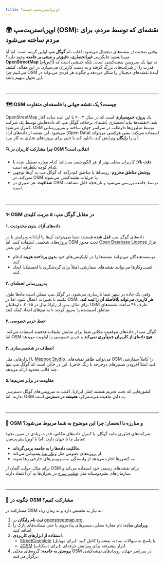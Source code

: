 ```yaml
--- 
title: اوپن‌استریت‌مپ چیست؟
---
```


## 🌍 اوپن‌استریت‌مپ (OSM): نقشه‌ای که توسط مردم، برای مردم ساخته می‌شود

وقتی صحبت از نقشه‌های دیجیتال می‌شود، اغلب نام **گوگل مپ** اولین گزینه است. اما آیا می‌دانستید جایگزینی **غیرانحصاری**، **دقیق‌تر** و **مبتنی بر جامعه** وجود دارد؟ **OpenStreetMap** (اُاِس‌اِم) نه تنها یک سرویس نقشه‌کشی است، بلکه جنبشی است که قدرت را از شرکت‌های بزرگ گرفته و به دست کاربران می‌سپارد. در این مقاله، کشف می‌کنیم چرا OSM آیندهٔ نقشه‌های دیجیتال را شکل می‌دهد و چگونه هر فردی می‌تواند در این تحول سهیم باشد.

<br/> 


---


### 🗺️ OSM چیست؟ یک نقشه جهانی با فلسفه‌ای متفاوت
OpenStreetMap یک **پروژه جمع‌سپاری** است که در سال ۲۰۰۴ با این ایده ساده آغاز شد: *«نقشه‌ها نباید انحصاری باشند»*. برخلاف گوگل مپ که داده‌هایش توسط یک شرکت کنترل می‌شود، OSM توسط میلیون‌ها داوطلب در سراسر جهان ساخته و به‌روزرسانی می‌شود. این نقشه از داده‌های آزاد (Open Data) استفاده می‌کند، یعنی هرکسی می‌تواند آن را **رایگان** ویرایش کند، دانلود کند یا حتی برای پروژه‌های تجاری به کار ببرد.

#### 🔍 چرا مشارکت کاربران در OSM انقلابی است؟
- **دقت بالا**: کاربران محلی بهتر از هر الگوریتمی می‌دانند کدام مغازه تعطیل شده یا کدام کوچه یکطرفه است.
- **پوشش مناطق محروم**: روستاها یا مناطق کم‌درآمد که گوگل مپ به آن‌ها توجهی نمی‌کند، در OSM با جزئیات نقشه‌کشی می‌شوند.
- **شفافیت**: هر تغییری در OSM توسط جامعه بررسی می‌شود و تاریخچهٔ قابل مشاهده است.

<br/>

---

### ✨ OSM در مقابل گوگل مپ: ۵ مزیت کلیدی

#### ۱. **داده‌های آزاد، بدون محدودیت**
داده‌های گوگل مپ **قفل شده** هستند: شما نمی‌توانید آن‌ها را آزادانه ویرایش یا در پروژه‌های شخصی استفاده کنید. اما OSM تحت مجوز [Open Database License](https://opendatacommons.org/licenses/odbl/) قرار دارد. این یعنی:
- توسعه‌دهندگان می‌توانند نقشه‌ها را در اپلیکیشن‌های خود **بدون پرداخت هزینه** ادغام کنند.
- کسب‌وکارها می‌توانند نقشه‌های سفارشی (مثلاً برای گردشگری یا لجستیک) ایجاد کنند.

#### ۲. **به‌روزرسانی لحظه‌ای**
وقتی یک جاده در شهر شما بازسازی می‌شود، در گوگل مپ ممکن است ماه‌ها طول بکشد تا تغییرات اعمال شود. اما در OSM، **هر کاربری می‌تواند بلافاصله آن را ثبت کند**. برای مثال، پس از زلزلهٔ نپال در ۲۰۱۵، داوطلبان OSM ظرف ۴۸ ساعت نقشه‌های مناطق آسیبدیده را به‌روز کردند تا به تیم‌های امداد کمک کنند.

#### ۳. **حفظ حریم خصوصی**
گوگل مپ از داده‌های موقعیت مکانی شما برای نمایش تبلیغات هدفمند استفاده می‌کند. اما OSM **هیچ داده‌ای از کاربران جمع‌آوری نمی‌کند** و حریم خصوصی را اولویت می‌دهد.

#### ۴. **انعطاف در شخصی‌سازی**
با ابزارهایی مثل [Mapbox Studio](https://www.mapbox.com/mapbox-studio)، می‌توانید ظاهر نقشه‌های OSM را کاملاً سفارشی کنید (مثلاً افزودن مسیرهای دوچرخه با رنگ خاص). این در حالی است که گوگل مپ تنها چند قالب محدود ارائه می‌دهد.

#### ۵. **مقاومت در برابر تحریم‌ها**
کشورهایی که تحت تحریم هستند (مثل ایران)، اغلب به سرویس‌های گوگل دسترسی ندارند. اما OSM به دلیل ماهیت غیرمتمرکز، **همیشه در دسترس** است.

<br/>

---

### 🌱 OSM و مبارزه با انحصار: چرا این موضوع به شما مربوط می‌شود؟
شرکت‌های فناوری مانند گوگل، با کنترل داده‌های مکانی، قدرت زیادی در تعیین نحوهٔ تعامل ما با جهان دارند. اما با اوپن‌استریت‌مپ:
- **مالکیت داده‌ها را به جامعه برمی‌گرداند**.
- از پروژه‌های عمومی مثل [ویکی‌پدیا](https://fa.wikipedia.org) پشتیبانی می‌کند.
- به کشورها اجازه می‌دهد از وابستگی به سرویس‌های خارجی رها شوند.

برای مثال، دولت آلمان از OSM برای نقشه‌های رسمی خود استفاده می‌کند و سازمان‌های بشردوستانه مثل [صلیب سرخ](https://www.icrc.org) در بحران‌ها به آن اعتماد دارند.

<br/>

---

### 📌 چگونه در OSM مشارکت کنیم؟
مشارکت در OSM نه نیاز به تخصص دارد و نه زمان زیاد:
1. **ثبت نام رایگان** در [openstreetmap.org](https://www.openstreetmap.org).
2. **ویرایش ساده**: نام مغازهٔ محلی، مسیرهای پیاده‌روی یا حتی نیمکت‌های پارک را اضافه کنید.
3. **استفاده از ابزارهای کاربردی**:
    - [StreetComplete](https://wiki.openstreetmap.org/wiki/StreetComplete) (برای موبایل): با پاسخ به سوالات ساده، نقشه را کامل کنید.
    - [JOSM](https://josm.openstreetmap.de) (برای دسکتاپ): ابزار پیشرفته برای ویرایش حرفه‌ای.
4. **پیوستن به جامعه**: گروه‌های محلی OSM در سراسر جهان، رویدادهای نقشه‌کشی برگزار می‌کنند.

<br/>
